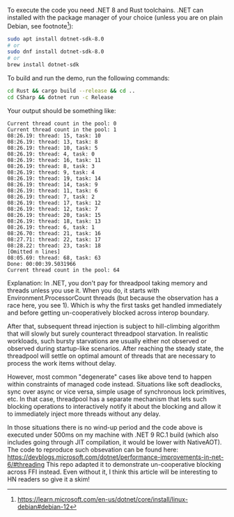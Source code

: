 To execute the code you need .NET 8 and Rust toolchains. .NET can installed with the package manager of your choice (unless you are on plain Debian, see footnote[^1]):
```sh
sudo apt install dotnet-sdk-8.0
# or
sudo dnf install dotnet-sdk-8.0
# or
brew install dotnet-sdk
```

To build and run the demo, run the following commands:
```sh
cd Rust && cargo build --release && cd ..
cd CSharp && dotnet run -c Release
```

Your output should be something like:
```
Current thread count in the pool: 0
Current thread count in the pool: 1
08:26.19: thread: 15, task: 10
08:26.19: thread: 13, task: 8
08:26.19: thread: 10, task: 5
08:26.19: thread: 4, task: 0
08:26.19: thread: 16, task: 11
08:26.19: thread: 8, task: 3
08:26.19: thread: 9, task: 4
08:26.19: thread: 19, task: 14
08:26.19: thread: 14, task: 9
08:26.19: thread: 11, task: 6
08:26.19: thread: 7, task: 2
08:26.19: thread: 17, task: 12
08:26.19: thread: 12, task: 7
08:26.19: thread: 20, task: 15
08:26.19: thread: 18, task: 13
08:26.19: thread: 6, task: 1
08:26.70: thread: 21, task: 16
08:27.71: thread: 22, task: 17
08:28.22: thread: 23, task: 18
[Omitted n lines]
08:05.69: thread: 68, task: 63
Done: 00:00:39.5031966
Current thread count in the pool: 64
```

Explanation:
In .NET, you don't pay for threadpool taking memory and threads unless you use it. When you do, it starts with Environment.ProcessorCount threads (but because the observation has a race here, you see 1). Which is why the first tasks get handled immediately and before getting un-cooperatively blocked across interop boundary.

After that, subsequent thread injection is subject to hill-climbing algorithm that will slowly but surely counteract threadpool starvation.
In realistic workloads, such bursty starvations are usually either not observed or observed during startup-like scenarios. After reaching the
steady state, the threadpool will settle on optimal amount of threads that are necessary to process the work items without delay.

However, most common "degenerate" cases like above tend to happen within constraints of managed code instead. Situations like soft deadlocks, sync over async or vice versa, simple usage of synchronous lock primitives, etc. In that case, threadpool has a separate mechanism that lets
such blocking operations to interactively notify it about the blocking and allow it to immediately inject more threads without any delay.

In those situations there is no wind-up period and the code above is executed under 500ms on my machine with .NET 9 RC.1 build (which also includes going through JIT compilation, it would be lower with NativeAOT).
The code to reproduce such obsevation can be found here: https://devblogs.microsoft.com/dotnet/performance-improvements-in-net-6/#threading
This repo adapted it to demonstrate un-cooperative blocking across FFI instead. Even without it, I think this article will be interesting to HN readers so give it a skim!

[^1]: https://learn.microsoft.com/en-us/dotnet/core/install/linux-debian#debian-12
